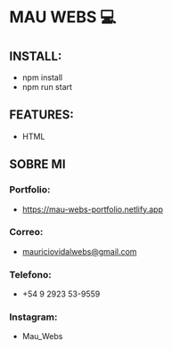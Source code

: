 # MAU WEBS 💻

## INSTALL:

- npm install 
- npm run start 

## FEATURES:

- HTML

## SOBRE MI ##

### Portfolio:
- https://mau-webs-portfolio.netlify.app

### Correo:
- mauriciovidalwebs@gmail.com

### Telefono: 
- +54 9 2923 53-9559

### Instagram:
- Mau_Webs
